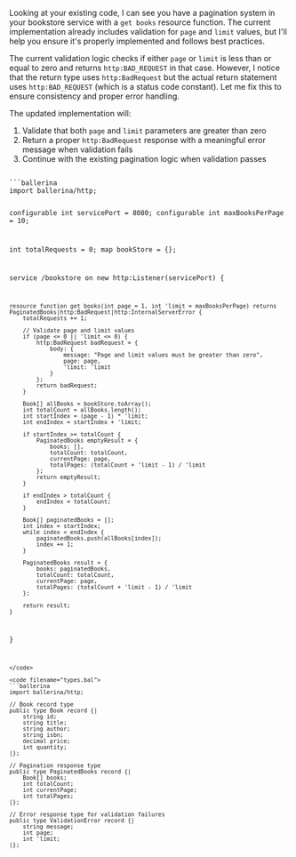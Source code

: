 Looking at your existing code, I can see you have a pagination system in your bookstore service with a `get books` resource function. The current implementation already includes validation for `page` and `limit` values, but I'll help you ensure it's properly implemented and follows best practices.

The current validation logic checks if either `page` or `limit` is less than or equal to zero and returns `http:BAD_REQUEST` in that case. However, I notice that the return type uses `http:BadRequest` but the actual return statement uses `http:BAD_REQUEST` (which is a status code constant). Let me fix this to ensure consistency and proper error handling.

The updated implementation will:
1. Validate that both `page` and `limit` parameters are greater than zero
2. Return a proper `http:BadRequest` response with a meaningful error message when validation fails
3. Continue with the existing pagination logic when validation passes

<code filename="main.bal">
```ballerina
import ballerina/http;

configurable int servicePort = 8080;
configurable int maxBooksPerPage = 10;

int totalRequests = 0;
map<Book> bookStore = {};

service /bookstore on new http:Listener(servicePort) {
    
    resource function get books(int page = 1, int 'limit = maxBooksPerPage) returns PaginatedBooks|http:BadRequest|http:InternalServerError {
        totalRequests += 1;

        // Validate page and limit values
        if (page <= 0 || 'limit <= 0) {
            http:BadRequest badRequest = {
                body: {
                    message: "Page and limit values must be greater than zero",
                    page: page,
                    'limit: 'limit
                }
            };
            return badRequest;
        }

        Book[] allBooks = bookStore.toArray();
        int totalCount = allBooks.length();
        int startIndex = (page - 1) * 'limit;
        int endIndex = startIndex + 'limit;

        if startIndex >= totalCount {
            PaginatedBooks emptyResult = {
                books: [],
                totalCount: totalCount,
                currentPage: page,
                totalPages: (totalCount + 'limit - 1) / 'limit
            };
            return emptyResult;
        }

        if endIndex > totalCount {
            endIndex = totalCount;
        }

        Book[] paginatedBooks = [];
        int index = startIndex;
        while index < endIndex {
            paginatedBooks.push(allBooks[index]);
            index += 1;
        }

        PaginatedBooks result = {
            books: paginatedBooks,
            totalCount: totalCount,
            currentPage: page,
            totalPages: (totalCount + 'limit - 1) / 'limit
        };

        return result;
    }
}
```
</code>

<code filename="types.bal">
```ballerina
import ballerina/http;

// Book record type
public type Book record {|
    string id;
    string title;
    string author;
    string isbn;
    decimal price;
    int quantity;
|};

// Pagination response type
public type PaginatedBooks record {|
    Book[] books;
    int totalCount;
    int currentPage;
    int totalPages;
|};

// Error response type for validation failures
public type ValidationError record {|
    string message;
    int page;
    int 'limit;
|};
```
</code>